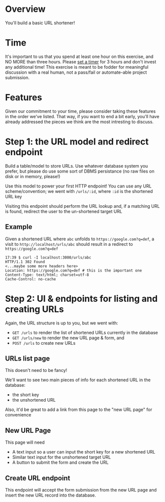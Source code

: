 # Overview

You'll build a basic URL shortener!

# Time
It's important to us that you spend at least one hour on this exercise, and NO MORE than three hours. Please <a href="https://www.google.com/search?q=timer+3+hours)" target="blank">set a timer</a> for 3 hours and don't invest any additional time! This exercise is meant to be fodder for meaningful discussion with a real human, not a pass/fail or automate-able project submission.


# Features
Given our commitment to your time, please consider taking these features in the order we've listed. That way, if you want to end a bit early, you'll have already addressed the pieces we think are the most intresting to discuss.

# Step 1: the URL model and redirect endpoint
Build a table/model to store URLs. Use whatever database system you prefer, but please do use some sort of DBMS persistance (no raw files on disk or in memory, please!)

Use this model to power your first HTTP endpoint! You can use any URL scheme/convention; we went with `/urls/:id`, where `:id` is the shortened URL key

Visiting this endpoint should perform the URL lookup and, if a matching URL is found, redirect the user to the un-shortened target URL


## Example
Given a shortened URL where `abc` unfolds to `https://google.com?q=def`, a visit to `http://localhost/urls/abc` should result in a redirect to `https://google.com?q=def`

```
17:39 $ curl -I localhost:3000/urls/abc
HTTP/1.1 302 Found
<...maybe some more headers here>
Location: https://google.com?q=def # this is the important one
Content-Type: text/html; charset=utf-8
Cache-Control: no-cache
```

# Step 2: UI & endpoints for listing and creating URLs

Again, the URL structure is up to you, but we went with:
- `GET /urls` to render the list of shortened URLs currently in the database
- `GET /urls/new` to render the new URL page & form, and
- `POST /urls` to create new URLs

## URLs list page
This doesn't need to be fancy!


We'll want to see two main pieces of info for each shortened URL in the database:
- the short key
- the unshortened URL

Also, it'd be great to add a link from this page to the "new URL page" for convenience


## New URL Page
This page will need
- A text input so a user can input the short key for a new shortened URL
- Similar text input for the unshortened target URL
- A button to submit the form and create the URL


## Create URL endpoint
This endpoint will accept the form submission from the new URL page and insert the new URL record into the database.
